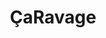 ---
title: ÇaRavage
url: "/projets/caravage"
ordre: 2
mois: Février 2023
nbrGroupe: Groupe de 5
type: Jeu vidéo
tags: "Graphisme, GameDesign, Animation"
outils: AfterEffects, Figma, Illustrator, Visual Studio Code
draft : false

metaDescription: "Le musée des Beaux Arts de Bordeaux est menacé par une mystérieuse lettre signée « Pedro ». Incarnez Lil’ Luth, personnage du Joueur de Luth, qui prend vie au cours de la Bacchanight, pour défendre la flamme renfermée par l’une des œuvres du musée et combattre l’énigmatique antagoniste de ce jeu vidéo."

description: "Le 21 mars 2023 aura lieu la baccanight du musée de Beaux Arts de Bordeaux, pour cette occasion, avec 4 autres étudiantes de l'IUT Bordeaux Montaigne nous avons créé le jeu ÇaRavage, entièrement développé en JavaScript, HTML et CSS. J'ai réalisé l'affiche ainsi que la bande annonce et j'ai participé à la création des assets du jeu."

illustration1: "/assets/images/projets/caravage/screenAccueil.svg"
illustration2: "/assets/images/projets/caravage/screenCaravage.png"
illustration3: "/assets/images/projets/caravage/screenPerso.png"

link: https://caravage-bacchanight-2023.netlify.app/
libelle: "Jouer à ÇaRavage"

next: /projets/les-souvenirs-d-orphee
nextLibelle: Les souvenirs d'Orphée
previous: "/projets/le-petit-plateau"
previousLibelle: Le petit plateau
---